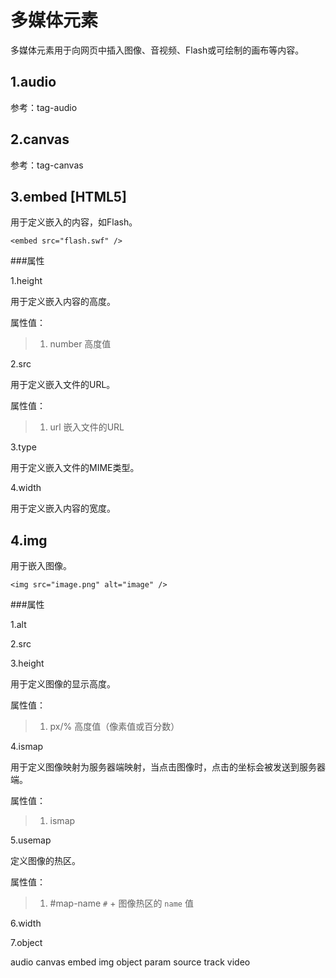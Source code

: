多媒体元素
=========

多媒体元素用于向网页中插入图像、音视频、Flash或可绘制的画布等内容。

1.audio
-------

参考：tag-audio

2.canvas
--------

参考：tag-canvas

3.embed [HTML5]
--------

用于定义嵌入的内容，如Flash。

	<embed src="flash.swf" />

###属性

1.height

用于定义嵌入内容的高度。

属性值：
>1. number 高度值

2.src

用于定义嵌入文件的URL。

属性值：
>1. url 嵌入文件的URL

3.type

用于定义嵌入文件的MIME类型。

4.width

用于定义嵌入内容的宽度。

4.img
-----

用于嵌入图像。

	<img src="image.png" alt="image" />

###属性

1.alt

2.src

3.height

用于定义图像的显示高度。

属性值：
>1. px/% 高度值（像素值或百分数）

4.ismap

用于定义图像映射为服务器端映射，当点击图像时，点击的坐标会被发送到服务器端。

属性值：
>1. ismap

5.usemap

定义图像的热区。

属性值：
>1. #map-name `#` + 图像热区的 `name` 值

6.width

7.object



audio canvas embed img object param source track video  